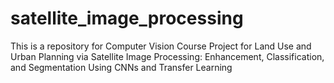 # satellite_image_processing
This is a repository for Computer Vision Course Project for Land Use and Urban Planning via Satellite Image Processing: Enhancement, Classification, and Segmentation Using CNNs and Transfer Learning

